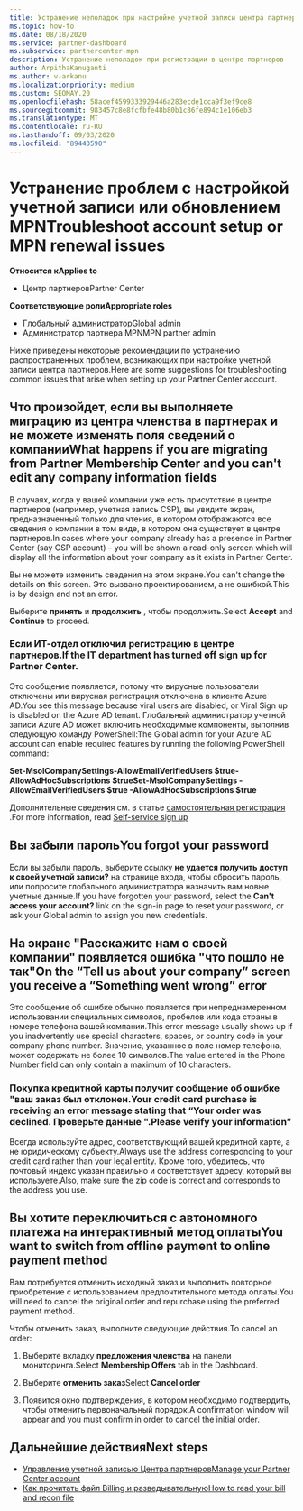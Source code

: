 ```yaml
---
title: Устранение неполадок при настройке учетной записи центра партнеров или проблем с продлением MPN
ms.topic: how-to
ms.date: 08/18/2020
ms.service: partner-dashboard
ms.subservice: partnercenter-mpn
description: Устранение неполадок при регистрации в центре партнеров
author: ArpithaKanuganti
ms.author: v-arkanu
ms.localizationpriority: medium
ms.custom: SEOMAY.20
ms.openlocfilehash: 58acef4599333929446a283ecde1cca9f3ef9ce8
ms.sourcegitcommit: 983457c8e8fcfbfe48b80b1c86fe894c1e106eb3
ms.translationtype: MT
ms.contentlocale: ru-RU
ms.lasthandoff: 09/03/2020
ms.locfileid: "89443590"
---
```

# <a name="troubleshoot-account-setup-or-mpn-renewal-issues"></a><span data-ttu-id="8c2e6-103">Устранение проблем с настройкой учетной записи или обновлением MPN</span><span class="sxs-lookup"><span data-stu-id="8c2e6-103">Troubleshoot account setup or MPN renewal issues</span></span>

<span data-ttu-id="8c2e6-104">**Относится к**</span><span class="sxs-lookup"><span data-stu-id="8c2e6-104">**Applies to**</span></span>

- <span data-ttu-id="8c2e6-105">Центр партнеров</span><span class="sxs-lookup"><span data-stu-id="8c2e6-105">Partner Center</span></span>
 
<span data-ttu-id="8c2e6-106">**Соответствующие роли**</span><span class="sxs-lookup"><span data-stu-id="8c2e6-106">**Appropriate roles**</span></span>

- <span data-ttu-id="8c2e6-107">Глобальный администратор</span><span class="sxs-lookup"><span data-stu-id="8c2e6-107">Global admin</span></span>
- <span data-ttu-id="8c2e6-108">Администратор партнера MPN</span><span class="sxs-lookup"><span data-stu-id="8c2e6-108">MPN partner admin</span></span> 
 
<span data-ttu-id="8c2e6-109">Ниже приведены некоторые рекомендации по устранению распространенных проблем, возникающих при настройке учетной записи центра партнеров.</span><span class="sxs-lookup"><span data-stu-id="8c2e6-109">Here are some suggestions for troubleshooting common issues that arise when setting up your Partner Center account.</span></span>

## <a name="what-happens-if-you-are-migrating-from-partner-membership-center-and-you-cant-edit-any-company-information-fields"></a><span data-ttu-id="8c2e6-110">Что произойдет, если вы выполняете миграцию из центра членства в партнерах и не можете изменять поля сведений о компании</span><span class="sxs-lookup"><span data-stu-id="8c2e6-110">What happens if you are migrating from Partner Membership Center and you can't edit any company information fields</span></span>

<span data-ttu-id="8c2e6-111">В случаях, когда у вашей компании уже есть присутствие в центре партнеров (например, учетная запись CSP), вы увидите экран, предназначенный только для чтения, в котором отображаются все сведения о компании в том виде, в котором она существует в центре партнеров.</span><span class="sxs-lookup"><span data-stu-id="8c2e6-111">In cases where your company already has a presence in Partner Center (say CSP account) – you will be shown a read-only screen which will display all the information about your company as it exists in Partner Center.</span></span>

<span data-ttu-id="8c2e6-112">Вы не можете изменить сведения на этом экране.</span><span class="sxs-lookup"><span data-stu-id="8c2e6-112">You can't change the details on this screen.</span></span> <span data-ttu-id="8c2e6-113">Это вызвано проектированием, а не ошибкой.</span><span class="sxs-lookup"><span data-stu-id="8c2e6-113">This is by design and not an error.</span></span>

<span data-ttu-id="8c2e6-114">Выберите **принять** и **продолжить** , чтобы продолжить.</span><span class="sxs-lookup"><span data-stu-id="8c2e6-114">Select **Accept** and **Continue** to proceed.</span></span>


### <a name="if-the-it-department-has-turned-off-sign-up-for-partner-center"></a><span data-ttu-id="8c2e6-115">Если ИТ-отдел отключил регистрацию в **центре партнеров**.</span><span class="sxs-lookup"><span data-stu-id="8c2e6-115">If the IT department has turned off **sign up for Partner Center**.</span></span>


<span data-ttu-id="8c2e6-116">Это сообщение появляется, потому что вирусные пользователи отключены или вирусная регистрация отключена в клиенте Azure AD.</span><span class="sxs-lookup"><span data-stu-id="8c2e6-116">You see this message because viral users are disabled, or Viral Sign up is disabled on the Azure AD tenant.</span></span> <span data-ttu-id="8c2e6-117">Глобальный администратор учетной записи Azure AD может включить необходимые компоненты, выполнив следующую команду PowerShell:</span><span class="sxs-lookup"><span data-stu-id="8c2e6-117">The Global admin for your Azure AD account can enable required features by running the following PowerShell command:</span></span>

<span data-ttu-id="8c2e6-118">**Set-MsolCompanySettings-AllowEmailVerifiedUsers $true-AllowAdHocSubscriptions $true**</span><span class="sxs-lookup"><span data-stu-id="8c2e6-118">**Set-MsolCompanySettings -AllowEmailVerifiedUsers $true -AllowAdHocSubscriptions $true**</span></span>

<span data-ttu-id="8c2e6-119">Дополнительные сведения см. в статье [самостоятельная регистрация](https://docs.microsoft.com/azure/active-directory/users-groups-roles/directory-self-service-signup) .</span><span class="sxs-lookup"><span data-stu-id="8c2e6-119">For more information, read [Self-service sign up](https://docs.microsoft.com/azure/active-directory/users-groups-roles/directory-self-service-signup)</span></span>

## <a name="you-forgot-your-password"></a><span data-ttu-id="8c2e6-120">Вы забыли пароль</span><span class="sxs-lookup"><span data-stu-id="8c2e6-120">You forgot your password</span></span>

<span data-ttu-id="8c2e6-121">Если вы забыли пароль, выберите ссылку **не удается получить доступ к своей учетной записи?** на странице входа, чтобы сбросить пароль, или попросите глобального администратора назначить вам новые учетные данные.</span><span class="sxs-lookup"><span data-stu-id="8c2e6-121">If you have forgotten your password, select the **Can't access your account?** link on the sign-in page to reset your password, or ask your Global admin to assign you new credentials.</span></span>

## <a name="on-the-tell-us-about-your-company-screen-you-receive-a-something-went-wrong-error"></a><span data-ttu-id="8c2e6-122">На экране "Расскажите нам о своей компании" появляется ошибка "что пошло не так"</span><span class="sxs-lookup"><span data-stu-id="8c2e6-122">On the “Tell us about your company” screen you receive a “Something went wrong” error</span></span>

<span data-ttu-id="8c2e6-123">Это сообщение об ошибке обычно появляется при непреднамеренном использовании специальных символов, пробелов или кода страны в номере телефона вашей компании.</span><span class="sxs-lookup"><span data-stu-id="8c2e6-123">This error message usually shows up if you inadvertently use special characters, spaces, or country code in your company phone number.</span></span> <span data-ttu-id="8c2e6-124">Значение, указанное в поле номер телефона, может содержать не более 10 символов.</span><span class="sxs-lookup"><span data-stu-id="8c2e6-124">The value entered in the Phone Number field can only contain a maximum of 10 characters.</span></span>


### <a name="your-credit-card-purchase-is-receiving-an-error-message-stating-that-your-order-was-declined-please-verify-your-information"></a><span data-ttu-id="8c2e6-125">Покупка кредитной карты получит сообщение об ошибке "ваш заказ был отклонен.</span><span class="sxs-lookup"><span data-stu-id="8c2e6-125">Your credit card purchase is receiving an error message stating that “Your order was declined.</span></span> <span data-ttu-id="8c2e6-126">Проверьте данные ".</span><span class="sxs-lookup"><span data-stu-id="8c2e6-126">Please verify your information”</span></span>


<span data-ttu-id="8c2e6-127">Всегда используйте адрес, соответствующий вашей кредитной карте, а не юридическому субъекту.</span><span class="sxs-lookup"><span data-stu-id="8c2e6-127">Always use the address corresponding to your credit card rather than your legal entity.</span></span> <span data-ttu-id="8c2e6-128">Кроме того, убедитесь, что почтовый индекс указан правильно и соответствует адресу, который вы используете.</span><span class="sxs-lookup"><span data-stu-id="8c2e6-128">Also, make sure the zip code is correct and corresponds to the address you use.</span></span>

## <a name="you-want-to-switch-from-offline-payment-to-online-payment-method"></a><span data-ttu-id="8c2e6-129">Вы хотите переключиться с автономного платежа на интерактивный метод оплаты</span><span class="sxs-lookup"><span data-stu-id="8c2e6-129">You want to switch from offline payment to online payment method</span></span> 

<span data-ttu-id="8c2e6-130">Вам потребуется отменить исходный заказ и выполнить повторное приобретение с использованием предпочтительного метода оплаты.</span><span class="sxs-lookup"><span data-stu-id="8c2e6-130">You will need to cancel the original order and repurchase using the preferred payment method.</span></span>

<span data-ttu-id="8c2e6-131">Чтобы отменить заказ, выполните следующие действия.</span><span class="sxs-lookup"><span data-stu-id="8c2e6-131">To cancel an order:</span></span>

1. <span data-ttu-id="8c2e6-132">Выберите вкладку **предложения членства** на панели мониторинга.</span><span class="sxs-lookup"><span data-stu-id="8c2e6-132">Select **Membership Offers** tab in the Dashboard.</span></span>

2. <span data-ttu-id="8c2e6-133">Выберите **отменить заказ**</span><span class="sxs-lookup"><span data-stu-id="8c2e6-133">Select **Cancel order**</span></span>

3. <span data-ttu-id="8c2e6-134">Появится окно подтверждения, в котором необходимо подтвердить, чтобы отменить первоначальный порядок.</span><span class="sxs-lookup"><span data-stu-id="8c2e6-134">A confirmation window will appear and you must confirm in order to cancel the initial order.</span></span>

## <a name="next-steps"></a><span data-ttu-id="8c2e6-135">Дальнейшие действия</span><span class="sxs-lookup"><span data-stu-id="8c2e6-135">Next steps</span></span>

- [<span data-ttu-id="8c2e6-136">Управление учетной записью Центра партнеров</span><span class="sxs-lookup"><span data-stu-id="8c2e6-136">Manage your Partner Center account</span></span>](partner-center-account-setup.md)
- [<span data-ttu-id="8c2e6-137">Как прочитать файл Billing и разведывательную</span><span class="sxs-lookup"><span data-stu-id="8c2e6-137">How to read your bill and recon file</span></span>](read-your-bill.md)